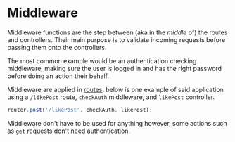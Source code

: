 # Middleware

Middleware functions are the step between (aka in the _middle_ of) the routes and controllers. Their main purpose is to validate incoming requests before passing them onto the controllers.

The most common example would be an authentication checking middleware, making sure the user is logged in and has the right password before doing an action their behalf.

Middleware are applied in [routes](../routes/routes.md), below is one example of said application using a `/likePost` route, `checkAuth` middleware, and `likePost` controller.

```ts
router.post('/likePost', checkAuth, likePost);
```

Middleware don't have to be used for anything however, some actions such as `get` requests don't need authentication.
